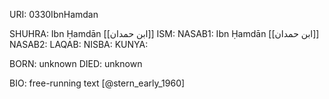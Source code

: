 URI: 0330IbnHamdan

SHUHRA: Ibn Ḥamdān [[ابن حمدان]]
ISM: 
NASAB1: Ibn Ḥamdān [[ابن حمدان]]
NASAB2: 
LAQAB: 
NISBA: 
KUNYA: 

BORN: unknown
DIED: unknown

BIO: free-running text [@stern_early_1960]
